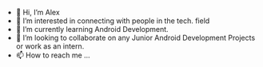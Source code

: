 - 👋 Hi, I’m Alex
- 👀 I’m interested in connecting with people in the tech. field
- 🌱 I’m currently learning Android Development.
- 💞️ I’m looking to collaborate on any Junior Android Development Projects or work as an intern.
- 📫 How to reach me ...



